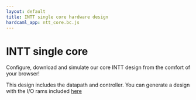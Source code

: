 ```yaml
---
layout: default
title: INTT single core hardware design
hardcaml_app: ntt_core.bc.js
---
```


# INTT single core

Configure, download and simulate our core INTT design from the comfort of your browser!

This design includes the datapath and controller.  You can generate a design
with the I/O rams included [here](ntt-core-with-rams-app.html)

<div id="hardcaml_app">
</div>

